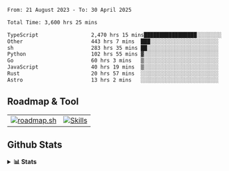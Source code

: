 <!--START_SECTION:waka-->

```txt
From: 21 August 2023 - To: 30 April 2025

Total Time: 3,600 hrs 25 mins

TypeScript                 2,470 hrs 15 mins█████████████████░░░░░░░░   68.61 %
Other                      443 hrs 7 mins  ███░░░░░░░░░░░░░░░░░░░░░░   12.31 %
sh                         283 hrs 35 mins ██░░░░░░░░░░░░░░░░░░░░░░░   07.88 %
Python                     102 hrs 55 mins ▓░░░░░░░░░░░░░░░░░░░░░░░░   02.86 %
Go                         60 hrs 3 mins   ▒░░░░░░░░░░░░░░░░░░░░░░░░   01.67 %
JavaScript                 40 hrs 19 mins  ▒░░░░░░░░░░░░░░░░░░░░░░░░   01.12 %
Rust                       20 hrs 57 mins  ░░░░░░░░░░░░░░░░░░░░░░░░░   00.58 %
Astro                      13 hrs 2 mins   ░░░░░░░░░░░░░░░░░░░░░░░░░   00.36 %
```

<!--END_SECTION:waka-->

## Roadmap & Tool
<table align="center">
  <tr>
    <td>
      <a href="https://roadmap.sh">
        <img src="https://roadmap.sh/card/tall/6505f3e78dfc79db2fff8e3e?variant=dark" alt="roadmap.sh" />
      </a>
    </td>
    <td>
      <a href="https://github.com/chaninlaw">
        <img src="https://skillicons.dev/icons?i=js,typescript,nodejs,nestjs,react,next,astro,html,css,tailwind,postgres,prisma,docker,git,rust,go&perline=7&theme=dark" alt="Skills" />
      </a>
    </td>
  </tr>
</table>

## Github Stats
<details close>
  <summary><b>📊 Stats</b></summary>
  <div align="center">
    
<picture>
  <source
    srcset="https://github-readme-stats.vercel.app/api?username=chaninlaw&show_icons=true&theme=dark"
    media="(prefers-color-scheme: dark)"
  />
  <source
    srcset="https://github-readme-stats.vercel.app/api?username=chaninlaw&show_icons=true"
    media="(prefers-color-scheme: light), (prefers-color-scheme: no-preference)"
  />
  <img src="https://github-readme-stats.vercel.app/api?username=chaninlaw&show_icons=true" />
</picture>
    
<picture>
  <source
    srcset="https://github-readme-stats.vercel.app/api/top-langs/?username=chaninlaw&layout=donut&theme=dark"
    media="(prefers-color-scheme: dark)"
  />
  <source
    srcset="https://github-readme-stats.vercel.app/api/top-langs/?username=chaninlaw&layout=donut"
    media="(prefers-color-scheme: light), (prefers-color-scheme: no-preference)"
  />
  <img src="https://github-readme-stats.vercel.app/api/top-langs/?username=chaninlaw&layout=donut" />
</picture>
    
  </div>
  
</details>

